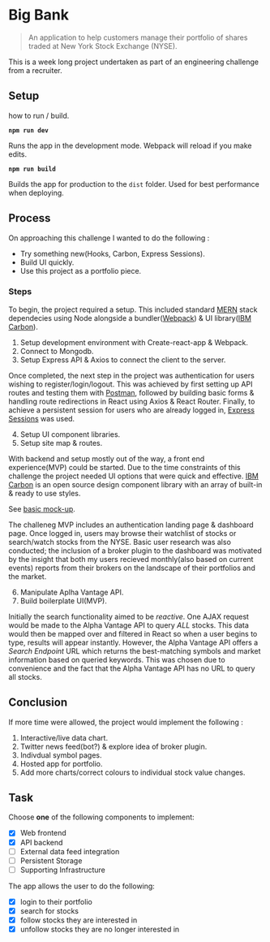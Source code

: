 # Big Bank

> An application to help customers manage their portfolio of shares traded at New York Stock Exchange (NYSE).

This is a week long project undertaken as part of an engineering challenge from a recruiter.

## Setup

how to run / build.

**`npm run dev`**

Runs the app in the development mode. Webpack will reload if you make edits.

**`npm run build`**

Builds the app for production to the `dist` folder. Used for best performance when deploying.

## Process

On approaching this challenge I wanted to do the following :

- Try something new(Hooks, Carbon, Express Sessions).
- Build UI quickly.
- Use this project as a portfolio piece.

### Steps

To begin, the project required a setup. This included standard [MERN](https://www.mongodb.com/mern-stack) stack dependecies using Node alongside a bundler([Webpack](https://webpack.js.org/)) & UI library([IBM Carbon](https://www.carbondesignsystem.com/)).

1. Setup development environment with Create-react-app & Webpack.
2. Connect to Mongodb.
3. Setup Express API & Axios to connect the client to the server.

Once completed, the next step in the project was authentication for users wishing to register/login/logout. This was achieved by first setting up API routes and testing them with [Postman](https://www.postman.com/), followed by building basic forms & handling route redirections in React using Axios & React Router. Finally, to achieve a persistent session for users who are already logged in, [Express Sessions](https://www.npmjs.com/package/express-session) was used. 

4. Setup UI component libraries.
5. Setup site map & routes.

With backend and setup mostly out of the way, a front end experience(MVP) could be started. Due to the time constraints of this challenge the project needed UI options that were quick and effective. [IBM Carbon](https://www.carbondesignsystem.com/) is an open source design component library with an array of built-in & ready to use styles.

See [basic mock-up](https://www.figma.com/file/zyedueHxLiuK2BFlSL2ZZ6/big-bank?node-id=0%3A1).

The challeneg MVP includes an authentication landing page & dashboard page. Once logged in, users may browse their watchlist of stocks or search/watch stocks from the NYSE. Basic user research was also conducted; the inclusion of a broker plugin to the dashboard was motivated by the insight that both my users recieved monthly(also based on current events) reports from their brokers on the landscape of their portfolios and the market.

6. Manipulate Aplha Vantage API.
7. Build boilerplate UI(MVP).

Initially the search functionality aimed to be _reactive_. One AJAX request would be made to the Alpha Vantage API to query _ALL_ stocks. This data would then be mapped over and filtered in React so when a user begins to type, results will appear instantly. However, the Alpha Vantage API offers a _Search Endpoint_ URL which returns the best-matching symbols and market information based on queried keywords. This was chosen due to convenience and the fact that the Alpha Vantage API has no URL to query all stocks.

## Conclusion

If more time were allowed, the project would implement the following :

1. Interactive/live data chart.
2. Twitter news feed(bot?) & explore idea of broker plugin.
3. Indivdual symbol pages.
4. Hosted app for portfolio.
5. Add more charts/correct colours to individual stock value changes.

## Task

Choose **one** of the following components to implement:

- [x] Web frontend
- [x] API backend
- [ ] External data feed integration
- [ ] Persistent Storage
- [ ] Supporting Infrastructure

The app allows the user to do the following:

- [x] login to their portfolio
- [x] search for stocks
- [x] follow stocks they are interested in
- [x] unfollow stocks they are no longer interested in

